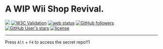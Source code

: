 # A WIP Wii Shop Revival.
<a href="https://discord.gg/SnGzts29Rd"><img src="https://img.shields.io/discord/1289212464973479996?logo=discord&logoColor=white"></a>&nbsp;<a href="#"><img alt="W3C Validation" src="https://img.shields.io/w3c-validation/html?targetUrl=https%3A%2F%2Fshsrv.ct8.pl%2Foss%2Fserv&preset=HTML%204.01%20Transitional%2C%20URL%20%2F%20XHTML%201.0%20Transitional%2C%20URL"></a>&nbsp;<a href="#"><img src="https://img.shields.io/website?url=https%3A%2F%2Fshsrv.ct8.pl" alt="web status"></a>&nbsp;<a href="#"><img alt="GitHub followers" src="https://img.shields.io/github/followers/YetAnotherWSC?style=flat"></a>&nbsp;<a href="#"><img alt="GitHub User's stars" src="https://img.shields.io/github/stars/YetAnotherWSC?style=flat&color=yellow"></a>&nbsp;<a href=""><img alt="license" src="https://img.shields.io/badge/license-GPLv3-GPLv3?style=flat&logo=GNU"></a>
<hr>
Press <code>Alt</code> + <code>F4</code> to access the secret repo!!1
